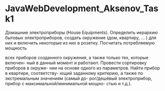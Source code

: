# JavaWebDevelopment_Aksenov_Task1

Домашние электроприборы (House Equipments). Определить иерархию
бытовых электроприборов, создать окружение (дом, квартиру, ... ) для них и
включить некоторые из них в розетку. Посчитать потребляемую мощность

всех приборов созданного окружения, а также только тех, которые включен-
ный в данный момент и работают. Провести сортировку приборов в окруже-
нии на основе одного из параметров. Найти прибор в квартире, соответству-
ющий заданному критерию, а также по экстремальным значениям (самый до-
рог/дешёвый электроприбор, прибор с максимальной/минимальной мощно-
стью и т.д.).
